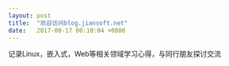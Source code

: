 ```yaml
---
layout: post
title:  "欢迎访问blog.jiansoft.net"
date:   2017-08-17 00:10:04 +0800
---
```


记录Linux，嵌入式，Web等相关领域学习心得，与同行朋友探讨交流